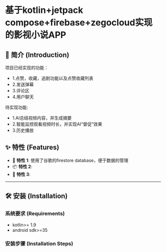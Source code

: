 # 基于kotlin+jetpack compose+firebase+zegocloud实现的影视小说APP

## 📖 简介 (Introduction)
项目已经实现的功能：
- 1.点赞，收藏，追剧功能以及点赞收藏列表
- 2.发送弹幕
- 3.评论区
- 4.用户聊天

待实现功能:
- 1.AI总结视频内容，并生成摘要
- 2.智能监控观看视频时长，并实现AI“督促”效果
- 3.历史播放

## ✨ 特性 (Features)
- 🚀 **特性 1**: 使用了谷歌的firestore database，便于数据的管理
- 📦 **特性 2**: 
- 🔧 **特性 3**: 

---

## 🛠️ 安装 (Installation)

### 系统要求 (Requirements)

- kotlin>= 1.9
- android sdk>=35 

### 安装步骤 (Installation Steps)


